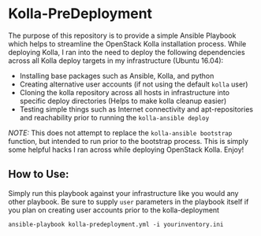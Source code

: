 # Kolla-PreDeployment

The purpose of this repository is to provide a simple Ansible Playbook which helps to streamline the OpenStack Kolla installation process. While deploying Kolla, I ran into the need to deploy the following dependencies across all Kolla deploy targets in my infrastructure (Ubuntu 16.04):

  - Installing base packages such as Ansible, Kolla, and python
  - Creating alternative user accounts (if not using the default `kolla` user)
  - Cloning the kolla repository across all hosts in infrastructure into specific deploy directories (Helps to make kolla cleanup easier)
  - Testing simple things such as Internet connectivity and apt-repositories and reachability prior to running the `kolla-ansible deploy`

_NOTE:_ This does not attempt to replace the `kolla-ansible bootstrap` function, but intended to run prior to the bootstrap process.  This is simply some helpful hacks I ran across while deploying OpenStack Kolla.  Enjoy!

## How to Use:

Simply run this playbook against your infrastructure like you would any other playbook.  Be sure to supply `user` parameters in the playbook itself if you plan on creating user accounts prior to the kolla-deployment

`ansible-playbook kolla-predeployment.yml -i yourinventory.ini`

